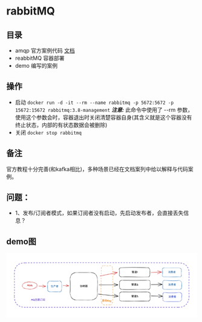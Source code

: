 # rabbitMQ

## 目录
- amqp 官方案例代码 [文档](https://www.rabbitmq.com/tutorials/tutorial-three-go.html)
- reabbitMQ 容器部署
- demo 编写的案例
## 操作
- 启动
`docker run -d -it --rm --name rabbitmq -p 5672:5672 -p 15672:15672 rabbitmq:3.8-management`
***注意:*** 此命令中使用了 --rm 参数，使用这个参数会时，容器退出时关闭清楚容器自身(其含义就是这个容器没有终止状态，内部的有状态数据会被删除)
- 关闭 `docker stop rabbitmq`

## 备注
官方教程十分完善(和kafka相比)，多种场景已经在文档案列中给以解释与代码案例。

## 问题：
- 1、发布/订阅者模式，如果订阅者没有启动，先启动发布者，会直接丢失信息？

## demo图
![img.png](img.png)
